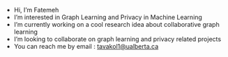 - Hi, I’m Fatemeh
- I’m interested in Graph Learning and Privacy in Machine Learning
- I’m currently working on a cool research idea about collaborative graph learning
- I’m looking to collaborate on graph learning and privacy related projects
- You can reach me by email : tavakol1@ualberta.ca

<!---
fatemetkl/fatemetkl is a ✨ special ✨ repository because its `README.md` (this file) appears on your GitHub profile.
You can click the Preview link to take a look at your changes.
--->
